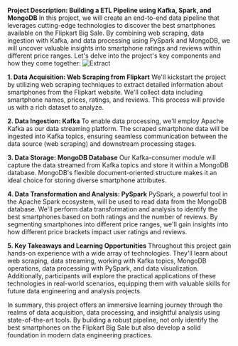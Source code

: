 **Project Description: Building a ETL Pipeline using Kafka, Spark, and MongoDB**
In this project, we will create an end-to-end data pipeline that leverages cutting-edge technologies to discover the best smartphones available on the Flipkart Big Sale. By combining web scraping, data ingestion with Kafka, and data processing using PySpark and MongoDB, we will uncover valuable insights into smartphone ratings and reviews within different price ranges. Let's delve into the project's key components and how they come together:
![Extract](https://github.com/rokesh-rokesh/ELT-Filpkart-Smartphone/assets/84179582/f4de119a-b600-47d2-a160-b4b3c4529ab1)

**1. Data Acquisition: Web Scraping from Flipkart**
We'll kickstart the project by utilizing web scraping techniques to extract detailed information about smartphones from the Flipkart website. We'll collect data including smartphone names, prices, ratings, and reviews. This process will provide us with a rich dataset to analyze.

**2. Data Ingestion: Kafka**
To enable data processing, we'll employ Apache Kafka as our data streaming platform. The scraped smartphone data will be ingested into Kafka topics, ensuring seamless communication between the data source (web scraping) and downstream processing stages.

**3. Data Storage: MongoDB Database**
Our Kafka-consumer module will capture the data streamed from Kafka topics and store it within a MongoDB database. MongoDB's flexible document-oriented structure makes it an ideal choice for storing diverse smartphone attributes.

**4. Data Transformation and Analysis: PySpark**
PySpark, a powerful tool in the Apache Spark ecosystem, will be used to read data from the MongoDB database. We'll perform data transformation and analysis to identify the best smartphones based on both ratings and the number of reviews. By segmenting smartphones into different price ranges, we'll gain insights into how different price brackets impact user ratings and reviews.

**5. Key Takeaways and Learning Opportunities**
Throughout this project gain hands-on experience with a wide array of technologies. They'll learn about web scraping, data streaming, working with Kafka topics, MongoDB operations, data processing with PySpark, and data visualization. Additionally, participants will explore the practical applications of these technologies in real-world scenarios, equipping them with valuable skills for future data engineering and analysis projects.

In summary, this project offers an immersive learning journey through the realms of data acquisition,  data processing, and insightful analysis using state-of-the-art tools. By building a robust pipeline, not only identify the best smartphones on the Flipkart Big Sale but also develop a solid foundation in modern data engineering practices.
